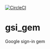 [![CircleCI](https://circleci.com/gh/mumsnet/gsi_gem.svg?style=svg&circle-token=d7b8d28e578e711cd88c601c5aa4a6fe2901976b)](https://circleci.com/gh/mumsnet/gsi_gem)

# gsi_gem
Google sign-in gem
